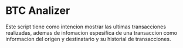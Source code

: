 # BTC Analizer
Este script tiene como intencion mostrar las ultimas transacciones realizadas, ademas de infomacion espesifica de una transaccion como informacion del origen y destinatario y su historial de transacciones.



```bash

```